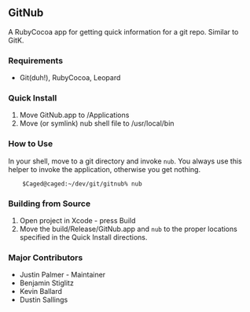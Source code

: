 ## GitNub
A RubyCocoa app for getting quick information for a git repo.  Similar to GitK.
 
### Requirements
* Git(duh!), RubyCocoa, Leopard


### Quick Install
1. Move GitNub.app to /Applications
2. Move (or symlink) nub shell file to /usr/local/bin



### How to Use
In your shell, move to a git directory and invoke `nub`.  You always use this 
helper to invoke the application, otherwise you get nothing.

		$Caged@caged:~/dev/git/gitnub% nub

		
### Building from Source
1. Open project in Xcode - press Build
3. Move the build/Release/GitNub.app and `nub` to the proper locations 
   specified in the Quick Install directions.
   
### Major Contributors
* Justin Palmer - Maintainer
* Benjamin Stiglitz 
* Kevin Ballard
* Dustin Sallings